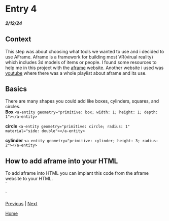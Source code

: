 # Entry 4
##### 2/12/24

## Context
This step was about choosing what tools we wanted to use and i decided to use AFrame. Aframe is a framework for building most VR(virual reality) which includes 3d models of items or people. I found some resources to help me in this project with the [aframe](https://aframe.io/) website. Another website i used was [youtube](https://www.youtube.com/watch?v=ktjMCanKNLk&list=PL8MkBHej75fJD-HveDzm4xKrciC5VfYuV) where there was a whole playlist about aframe and its use.

## Basics 
There are many shapes you could add like boxes, cylinders, squares, and circles.  
**Box** `<a-entity geometry="primitive: box; width: 1; height: 1; depth: 1"></a-entity>`  

**circle** `<a-entity geometry="primitive: circle; radius: 1" material="side: double"></a-entity>`  

**cylinder** `<a-entity geometry="primitive: cylinder; height: 3; radius: 2"></a-entity>`  


## How to add aframe into your HTML
To add aframe into HTML you can implant this code from the aframe website to your HTML.  
`<html>
  <head>
    <script src="https://aframe.io/releases/1.5.0/aframe.min.js"></script>
  </head>
  <body>
    <a-scene>
    </a-scene>
  </body>
</html>`






[Previous](entry03.md) | [Next](entry05.md)

[Home](../README.md)
